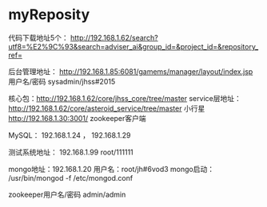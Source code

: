 # myReposity
代码下载地址5个： http://192.168.1.62/search?utf8=%E2%9C%93&search=adviser_ai&group_id=&project_id=&repository_ref=

 后台管理地址： http://192.168.1.85:6081/gamems/manager/layout/index.jsp 用户名/密码 sysadmin/jhss#2015

 核心包：http://192.168.1.62/core/jhss_core/tree/master
 service层地址：http://192.168.1.62/core/asteroid_service/tree/master   小行星
http://192.168.1.30:3001/   zookeeper客户端

  MySQL： 192.168.1.24  ，  192.168.1.29

  测试系统地址： 192.168.1.99    root/111111

 mongo地址：192.168.1.20 用户名：root/jh#6vod3
 mongo启动： /usr/bin/mongod -f /etc/mongod.conf
  
  zookeeper用户名/密码  admin/admin
